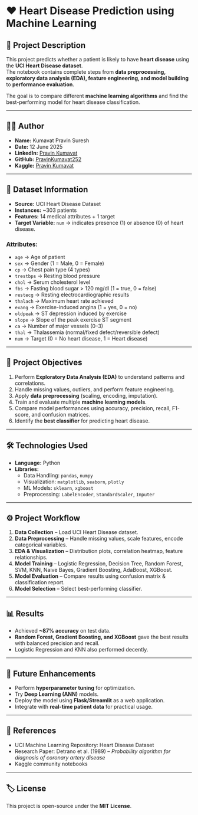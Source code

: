 # ❤️ Heart Disease Prediction using Machine Learning

## 📌 Project Description
This project predicts whether a patient is likely to have **heart disease** using the **UCI Heart Disease dataset**.  
The notebook contains complete steps from **data preprocessing, exploratory data analysis (EDA), feature engineering, and model building** to **performance evaluation**.  

The goal is to compare different **machine learning algorithms** and find the best-performing model for heart disease classification.

---

## 👨‍💻 Author
- **Name:** Kumavat Pravin Suresh  
- **Date:** 12 June 2025  
- **LinkedIn:** [Pravin Kumavat](https://www.linkedin.com/in/pravin-kumavat-76072531b/)  
- **GitHub:** [PravinKumavat252](https://github.com/PravinKumavat252)  
- **Kaggle:** [Pravin Kumavat](https://www.kaggle.com/pravinkumawat)  

---

## 📂 Dataset Information
- **Source:** UCI Heart Disease Dataset  
- **Instances:** ~303 patients  
- **Features:** 14 medical attributes + 1 target  
- **Target Variable:** `num` → indicates presence (1) or absence (0) of heart disease.  

### Attributes:
- `age` → Age of patient  
- `sex` → Gender (1 = Male, 0 = Female)  
- `cp` → Chest pain type (4 types)  
- `trestbps` → Resting blood pressure  
- `chol` → Serum cholesterol level  
- `fbs` → Fasting blood sugar > 120 mg/dl (1 = true, 0 = false)  
- `restecg` → Resting electrocardiographic results  
- `thalach` → Maximum heart rate achieved  
- `exang` → Exercise-induced angina (1 = yes, 0 = no)  
- `oldpeak` → ST depression induced by exercise  
- `slope` → Slope of the peak exercise ST segment  
- `ca` → Number of major vessels (0–3)  
- `thal` → Thalassemia (normal/fixed defect/reversible defect)  
- `num` → Target (0 = No heart disease, 1 = Heart disease)  

---

## 🎯 Project Objectives
1. Perform **Exploratory Data Analysis (EDA)** to understand patterns and correlations.  
2. Handle missing values, outliers, and perform feature engineering.  
3. Apply **data preprocessing** (scaling, encoding, imputation).  
4. Train and evaluate multiple **machine learning models**.  
5. Compare model performances using accuracy, precision, recall, F1-score, and confusion matrices.  
6. Identify the **best classifier** for predicting heart disease.  

---

## 🛠️ Technologies Used
- **Language:** Python  
- **Libraries:**  
  - Data Handling: `pandas`, `numpy`  
  - Visualization: `matplotlib`, `seaborn`, `plotly`  
  - ML Models: `sklearn`, `xgboost`  
  - Preprocessing: `LabelEncoder`, `StandardScaler`, `Imputer`  

---

## ⚙️ Project Workflow
1. **Data Collection** – Load UCI Heart Disease dataset.  
2. **Data Preprocessing** – Handle missing values, scale features, encode categorical variables.  
3. **EDA & Visualization** – Distribution plots, correlation heatmap, feature relationships.  
4. **Model Training** – Logistic Regression, Decision Tree, Random Forest, SVM, KNN, Naive Bayes, Gradient Boosting, AdaBoost, XGBoost.  
5. **Model Evaluation** – Compare results using confusion matrix & classification report.  
6. **Model Selection** – Select best-performing classifier.  

---

## 📊 Results
- Achieved **~87% accuracy** on test data.  
- **Random Forest, Gradient Boosting, and XGBoost** gave the best results with balanced precision and recall.  
- Logistic Regression and KNN also performed decently.  

---

## 🚀 Future Enhancements
- Perform **hyperparameter tuning** for optimization.  
- Try **Deep Learning (ANN)** models.  
- Deploy the model using **Flask/Streamlit** as a web application.  
- Integrate with **real-time patient data** for practical usage.  

---

## 📜 References
- UCI Machine Learning Repository: Heart Disease Dataset  
- Research Paper: Detrano et al. (1989) – *Probability algorithm for diagnosis of coronary artery disease*  
- Kaggle community notebooks  

---

## 🏷️ License
This project is open-source under the **MIT License**.

